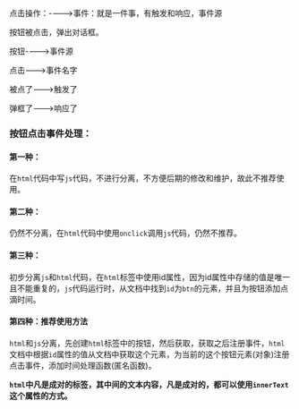 点击操作：---->事件：就是一件事，有触发和响应，事件源

按钮被点击，弹出对话框。

按钮---->事件源

点击--->事件名字

被点了--->触发了

弹框了--->响应了

###                             按钮点击事件处理：

#### 第一种：

在`html`代码中写`js`代码，不进行分离，不方便后期的修改和维护，故此不推荐使用。

#### 第二种：

仍然不分离，在`html`代码中使用`onclick`调用`js`代码，仍然不推荐。

#### 第三种：

初步分离`js`和`html`代码，在`html`标签中使用id属性，因为id属性中存储的值是唯一且不能重复的，`js`代码运行时，从文档中找到`id`为`btn`的元素，并且为按钮添加点滴时间。

#### 第四种：推荐使用方法

`html`和`js`分离，先创建`html`标签中的按钮，然后获取，获取之后注册事件，`html`文档中根据`id`属性的值从文档中获取这个元素，为当前的这个按钮元素(对象)注册点击事件，添加时间处理函数(匿名函数)。

<!-- 报错提示：Cannot set property 'onclick' of null(onclick属性设置为空) -->

<!--原因：将js执行函数写在了html标签前，代码从上往下执行，在执行js代码时，找不到onclick按钮点击事件，故此报错-->

**`html`中凡是成对的标签，其中间的文本内容，凡是成对的，都可以使用`innerText`这个属性的方式。**

